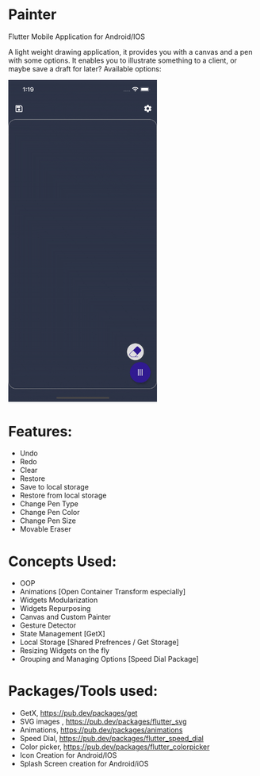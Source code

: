 # Painter
Flutter Mobile Application for Android/IOS



A light weight drawing application, it provides you with a canvas and a pen with some options.
It enables you to illustrate something to a client, or maybe save a draft for later? 
Available options:

<img src = "Painter.gif" width = "300" >

# Features:
- Undo
- Redo
- Clear
- Restore
- Save to local storage
- Restore from local storage
- Change Pen Type
- Change Pen Color
- Change Pen Size
- Movable Eraser


# Concepts Used:
- OOP
- Animations [Open Container Transform especially]
- Widgets Modularization
- Widgets Repurposing
- Canvas and  Custom Painter
- Gesture Detector
- State Management [GetX]
- Local Storage [Shared Prefrences / Get Storage]
- Resizing Widgets on the fly
- Grouping and Managing Options [Speed Dial Package]


# Packages/Tools used:
- GetX, https://pub.dev/packages/get
- SVG images ,   https://pub.dev/packages/flutter_svg
- Animations,    https://pub.dev/packages/animations
- Speed Dial,    https://pub.dev/packages/flutter_speed_dial
- Color picker,  https://pub.dev/packages/flutter_colorpicker
- Icon Creation for Android/IOS
- Splash Screen creation for Android/iOS



